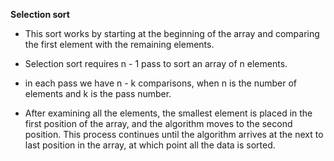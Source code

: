 **Selection sort**

- This sort works by starting at the beginning of the array and comparing the first element with the remaining elements.

- Selection sort requires n - 1 pass to sort an array of n elements.

- in each pass we have n - k  comparisons, when n is the number of elements and k is the pass number.

- After examining all the elements, the smallest element is placed in the first position
of the array, and the algorithm moves to the second position. This process continues
until the algorithm arrives at the next to last position in the array, at which point
all the data is sorted.
